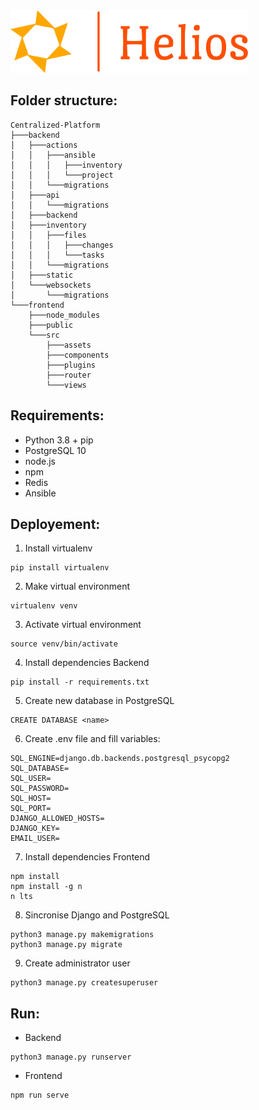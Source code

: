 <img src="frontend/src/assets/logo_small.png" width="380" height="100">

## Folder structure:
```
Centralized-Platform
├───backend
│   ├───actions
│   │   ├───ansible
│   │   │   ├───inventory
│   │   │   └───project
│   │   └───migrations
│   ├───api
│   │   └───migrations
│   ├───backend
│   ├───inventory
│   │   ├───files
│   │   │   ├───changes
│   │   │   └───tasks
│   │   └───migrations
│   ├───static
│   └───websockets
│       └───migrations
└───frontend
    ├───node_modules
    ├───public
    └───src
        ├───assets
        ├───components
        ├───plugins
        ├───router
        └───views
```

## Requirements:
* Python 3.8 + pip 
* PostgreSQL 10 
* node.js 
* npm 
* Redis 
* Ansible 

## Deployement:
1. Install virtualenv
```
pip install virtualenv
```
2. Make virtual environment
```
virtualenv venv
```
3. Activate virtual environment 
```
source venv/bin/activate
```
4. Install dependencies Backend
```
pip install -r requirements.txt
```
5. Create new database in PostgreSQL 
```
CREATE DATABASE <name>
```
6. Create .env file and fill variables:
```
SQL_ENGINE=django.db.backends.postgresql_psycopg2
SQL_DATABASE=
SQL_USER=
SQL_PASSWORD=
SQL_HOST=
SQL_PORT=
DJANGO_ALLOWED_HOSTS=
DJANGO_KEY=
EMAIL_USER=
```
7. Install dependencies Frontend
```
npm install 
npm install -g n
n lts
```
8. Sincronise Django and PostgreSQL
```
python3 manage.py makemigrations
python3 manage.py migrate
```
9. Create administrator user
```
python3 manage.py createsuperuser
```

## Run:
- Backend 
```
python3 manage.py runserver
```
- Frontend
```
npm run serve
```
